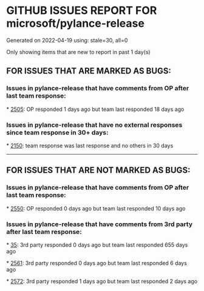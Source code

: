 
# GITHUB ISSUES REPORT FOR microsoft/pylance-release


Generated on 2022-04-19 using: stale=30, all=0


Only showing items that are new to report in past 1 day(s)


## FOR ISSUES THAT ARE MARKED AS BUGS:


### Issues in pylance-release that have comments from OP after last team response:


\* [2505](https://github.com/microsoft/pylance-release/issues/2505 "Always require restart when installing new package and cannot find python interpreter... further update#2501"): OP responded 1 days ago but team last responded 18 days ago

### Issues in pylance-release that have no external responses since team response in 30+ days:


\* [2150](https://github.com/microsoft/pylance-release/issues/2150 "exported name not exposed from workspace package even though listed in __all__"): team response was last response and no others in 30 days

---

## FOR ISSUES THAT ARE NOT MARKED AS BUGS:


### Issues in pylance-release that have comments from OP after last team response:


\* [2550](https://github.com/microsoft/pylance-release/issues/2550 "Rename Symbol fails on some varaibles with &quot;Maximum call stack size exceeded&quot;"): OP responded 0 days ago but team last responded 10 days ago

### Issues in pylance-release that have comments from 3rd party after last team response:


\* [35](https://github.com/microsoft/pylance-release/issues/35 "Provide a way to search for symbols in libraries"): 3rd party responded 0 days ago but team last responded 655 days ago

\* [2561](https://github.com/microsoft/pylance-release/issues/2561 "Cannot import django"): 3rd party responded 0 days ago but team last responded 6 days ago

\* [2572](https://github.com/microsoft/pylance-release/issues/2572 "Intellisense not working for Panel package with Pylance Language Server"): 3rd party responded 1 days ago but team last responded 2 days ago

